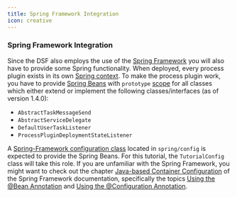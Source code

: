 ```yaml
---
title: Spring Framework Integration
icon: creative
---
```


### Spring Framework Integration

Since the DSF also employs the use of the [Spring Framework](https://spring.io/projects/spring-framework) you will also have to provide some Spring functionality. When deployed, every process plugin exists in its own [Spring context](https://docs.spring.io/spring-framework/reference/core/beans/introduction.html). To make the process plugin work, you have to provide [Spring Beans](https://docs.spring.io/spring-framework/reference/core/beans/definition.html) with `prototype` [scope](https://docs.spring.io/spring-framework/reference/core/beans/factory-scopes.html) for all classes which either extend or implement the following classes/interfaces (as of version 1.4.0):
- `AbstractTaskMessageSend`
- `AbstractServiceDelegate`
- `DefaultUserTaskListener`
- `ProcessPluginDeploymentStateListener`

A [Spring-Framework configuration class](https://docs.spring.io/spring-framework/docs/current/reference/html/core.html#beans-java-basic-concepts) located in `spring/config` is expected to provide the Spring Beans. For this tutorial, the `TutorialConfig` class will take this role. If you are unfamiliar with the Spring Framework, you might want to check out the chapter [Java-based Container Configuration](https://docs.spring.io/spring-framework/reference/core/beans/java.html) of the Spring Framework documentation, specifically the topics [Using the @Bean Annotation](https://docs.spring.io/spring-framework/reference/core/beans/java/bean-annotation.html) and [Using the @Configuration Annotation](https://docs.spring.io/spring-framework/reference/core/beans/java/configuration-annotation.html).